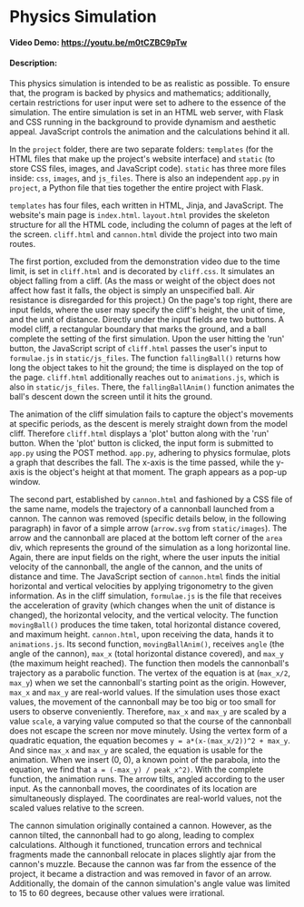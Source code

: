 # Physics Simulation
#### Video Demo: https://youtu.be/m0tCZBC9pTw
#### Description:
This physics simulation is intended to be as realistic as possible. To ensure that, the program is backed by physics and mathematics; additionally, certain restrictions for user input were set to adhere to the essence of the simulation. The entire simulation is set in an HTML web server, with Flask and CSS running in the background to provide dynamism and aesthetic appeal. JavaScript controls the animation and the calculations behind it all.

In the `project` folder, there are two separate folders: `templates` (for the HTML files that make up the project's website interface) and `static` (to store CSS files, images, and JavaScript code). `static` has three more files inside: `css`, `images`, and `js_files`. There is also an independent `app.py` in `project`, a Python file that ties together the entire project with Flask.

`templates` has four files, each written in HTML, Jinja, and JavaScript. The website's main page is `index.html`. `layout.html` provides the skeleton structure for all the HTML code, including the column of pages at the left of the screen. `cliff.html` and `cannon.html` divide the project into two main routes.

The first portion, excluded from the demonstration video due to the time limit, is set in `cliff.html` and is decorated by `cliff.css`. It simulates an object falling from a cliff. (As the mass or weight of the object does not affect how fast it falls, the object is simply an unspecified ball. Air resistance is disregarded for this project.) On the page's top right, there are input fields, where the user may specify the cliff's height, the unit of time, and the unit of distance. Directly under the input fields are two buttons. A model cliff, a rectangular boundary that marks the ground, and a ball complete the setting of the first simulation. Upon the user hitting the 'run' button, the JavaScript script of `cliff.html` passes the user's input to `formulae.js` in `static/js_files`. The function `fallingBall()` returns how long the object takes to hit the ground; the time is displayed on the top of the page. `cliff.html` additionally reaches out to `animations.js`, which is also in `static/js_files`. There, the `fallingBallAnim()` function animates the ball's descent down the screen until it hits the ground.

The animation of the cliff simulation fails to capture the object's movements at specific periods, as the descent is merely straight down from the model cliff. Therefore `cliff.html` displays a 'plot' button along with the 'run' button. When the 'plot' button is clicked, the input form is submitted to `app.py` using the POST method. `app.py`, adhering to physics formulae, plots a graph that describes the fall. The x-axis is the time passed, while the y-axis is the object's height at that moment. The graph appears as a pop-up window.

The second part, established by `cannon.html` and fashioned by a CSS file of the same name, models the trajectory of a cannonball launched from a cannon. The cannon was removed (specific details below, in the following paragraph) in favor of a simple arrow (`arrow.svg` from `static/images`). The arrow and the cannonball are placed at the bottom left corner of the `area` div, which represents the ground of the simulation as a long horizontal line. Again, there are input fields on the right, where the user inputs the initial velocity of the cannonball, the angle of the cannon, and the units of distance and time. The JavaScript section of `cannon.html` finds the initial horizontal and vertical velocities by applying trigonometry to the given information. As in the cliff simulation, `formulae.js` is the file that receives the acceleration of gravity (which changes when the unit of distance is changed), the horizontal velocity, and the vertical velocity. The function `movingBall()` produces the time taken, total horizontal distance covered, and maximum height. `cannon.html`, upon receiving the data, hands it to `animations.js`. Its second function, `movingBallAnim()`, receives `angle` (the angle of the cannon), `max_x` (total horizontal distance covered), and `max_y` (the maximum height reached). The function then models the cannonball's trajectory as a parabolic function. The vertex of the equation is at (`max_x/2`, `max_y`) when we set the cannonball's starting point as the origin. However, `max_x` and `max_y` are real-world values. If the simulation uses those exact values, the movement of the cannonball may be too big or too small for users to observe conveniently. Therefore, `max_x` and `max_y` are scaled by a value `scale`, a varying value computed so that the course of the cannonball does not escape the screen nor move minutely. Using the vertex form of a quadratic equation, the equation becomes `y = a*(x-(max_x/2))^2 + max_y`. And since `max_x` and `max_y` are scaled, the equation is usable for the animation. When we insert (0, 0), a known point of the parabola, into the equation, we find that `a = (-max_y) / peak_x^2)`. With the complete function, the animation runs. The arrow tilts, angled according to the user input. As the cannonball moves, the coordinates of its location are simultaneously displayed. The coordinates are real-world values, not the scaled values relative to the screen.

The cannon simulation originally contained a cannon. However, as the cannon tilted, the cannonball had to go along, leading to complex calculations. Although it functioned, truncation errors and technical fragments made the cannonball relocate in places slightly ajar from the cannon's muzzle. Because the cannon was far from the essence of the project, it became a distraction and was removed in favor of an arrow. Additionally, the domain of the cannon simulation's angle value was limited to 15 to 60 degrees, because other values were irrational.